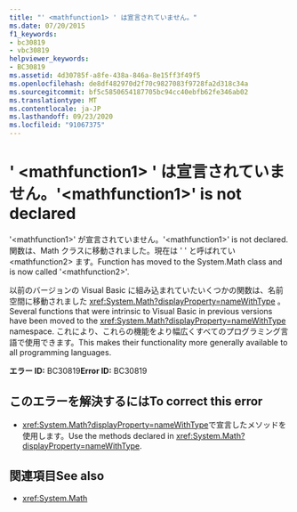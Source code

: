 ```yaml
---
title: "' <mathfunction1> ' は宣言されていません。"
ms.date: 07/20/2015
f1_keywords:
- bc30819
- vbc30819
helpviewer_keywords:
- BC30819
ms.assetid: 4d30785f-a8fe-438a-846a-8e15ff3f49f5
ms.openlocfilehash: de8df482970d2f70c9827083f9728fa2d318c34a
ms.sourcegitcommit: bf5c5850654187705bc94cc40ebfb62fe346ab02
ms.translationtype: MT
ms.contentlocale: ja-JP
ms.lasthandoff: 09/23/2020
ms.locfileid: "91067375"
---
```

# <a name="mathfunction1-is-not-declared"></a><span data-ttu-id="55cb8-102">' \<mathfunction1> ' は宣言されていません。</span><span class="sxs-lookup"><span data-stu-id="55cb8-102">'\<mathfunction1>' is not declared</span></span>

<span data-ttu-id="55cb8-103">'\<mathfunction1>' が宣言されていません。</span><span class="sxs-lookup"><span data-stu-id="55cb8-103">'\<mathfunction1>' is not declared.</span></span> <span data-ttu-id="55cb8-104">関数は、Math クラスに移動されました。現在は ' ' と呼ばれてい \<mathfunction2> ます。</span><span class="sxs-lookup"><span data-stu-id="55cb8-104">Function has moved to the System.Math class and is now called '\<mathfunction2>'.</span></span>  
  
 <span data-ttu-id="55cb8-105">以前のバージョンの Visual Basic に組み込まれていたいくつかの関数は、名前空間に移動されました <xref:System.Math?displayProperty=nameWithType> 。</span><span class="sxs-lookup"><span data-stu-id="55cb8-105">Several functions that were intrinsic to Visual Basic in previous versions have been moved to the <xref:System.Math?displayProperty=nameWithType> namespace.</span></span> <span data-ttu-id="55cb8-106">これにより、これらの機能をより幅広くすべてのプログラミング言語で使用できます。</span><span class="sxs-lookup"><span data-stu-id="55cb8-106">This makes their functionality more generally available to all programming languages.</span></span>  
  
 <span data-ttu-id="55cb8-107">**エラー ID:** BC30819</span><span class="sxs-lookup"><span data-stu-id="55cb8-107">**Error ID:** BC30819</span></span>  
  
## <a name="to-correct-this-error"></a><span data-ttu-id="55cb8-108">このエラーを解決するには</span><span class="sxs-lookup"><span data-stu-id="55cb8-108">To correct this error</span></span>  
  
- <span data-ttu-id="55cb8-109"><xref:System.Math?displayProperty=nameWithType>で宣言したメソッドを使用します。</span><span class="sxs-lookup"><span data-stu-id="55cb8-109">Use the methods declared in <xref:System.Math?displayProperty=nameWithType>.</span></span>  
  
## <a name="see-also"></a><span data-ttu-id="55cb8-110">関連項目</span><span class="sxs-lookup"><span data-stu-id="55cb8-110">See also</span></span>

- <xref:System.Math>
